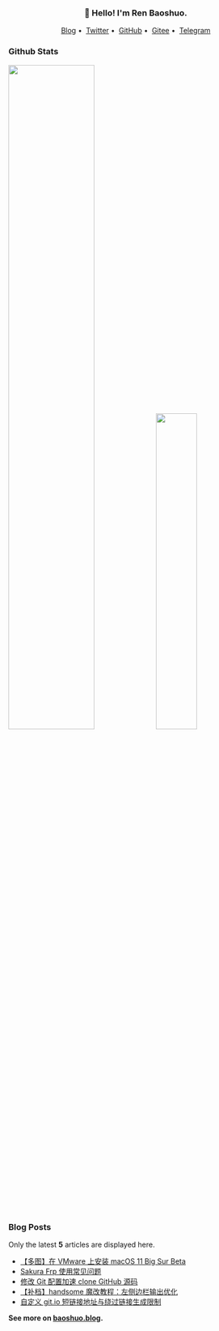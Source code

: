 <h3 align="center">👋 Hello! I'm Ren Baoshuo.</h3>

<p align="center">
<a href="https://baoshuo.blog">Blog</a>&nbsp;•&nbsp;
<a href="https://twitter.com/renbaoshuo">Twitter</a>&nbsp;•&nbsp;
<a href="https://github.com/renbaoshuo">GitHub</a>&nbsp;•&nbsp;
<a href="https://gitee.com/renbaoshuo">Gitee</a>&nbsp;•&nbsp;
<a href="https://t.me/baoshuo">Telegram</a>
</p>

<p id="baoshuo-age" align="center" style="display: none;"></p>

<script>
/**
 * 
 * @param {int} year  
 * @param {int} month 
 * @param {int} date 
 * @link  https://github.com/renbaoshuo/baoyun-site
 */
function getAgeInfo(year, month, date) {
  var nowtime = new Date();
  var nyear = nowtime.getUTCFullYear();
  var nmonth = nowtime.getUTCMonth() + 1;
  var nday = nowtime.getUTCDate();
  var r = "";
  if (nmonth == month) {
    if (nday == date) {
      r = `I'm&nbsp;<b>${nyear - year}</b>&nbsp;years&nbsp;old&nbsp;now.<br><b style="color: #dc143c;"><small>Today is my birthday!</small></b>`;
    } else if (nday > date) {
      r = `I'm&nbsp;<b>${nyear - year}</b>&nbsp;years&nbsp;old&nbsp;now.`;
    } else if (nday < date) {
      r = `I'm&nbsp;<b>${nyear - year - 1}</b>&nbsp;years&nbsp;old&nbsp;now.`;
    }
  } else if (nmonth > month) {
    r = `I'm&nbsp;<b>${nyear - year}</b>&nbsp;years&nbsp;old&nbsp;now.`;
  } else if (nmonth < month) {
    r = `I'm&nbsp;<b>${nyear - year - 1}</b>&nbsp;years&nbsp;old&nbsp;now.`;
  }
  return r;
}

document.getElementById('baoshuo-age').innerHTML = getAgeInfo(2006, 06, 04);
document.getElementById('baoshuo-age').style.display = 'block';

</script>

### Github Stats

<a href="https://github.com/renbaoshuo"><img src="https://github-readme-stats.vercel.app/api?username=renbaoshuo&show_icons=true&layout=compact&count_private=true&hide_title=true&theme=default" style="width: 58%; max-width: 58%; min-width: 58%;"><img src="https://github-readme-stats.vercel.app/api/top-langs/?username=renbaoshuo&layout=compact&count_private=true&theme=default" style="width: 40%; max-width: 40%; min-width: 40%;"></a>

### Blog Posts

Only the latest **5** articles are displayed here.

<!--START_SECTION:posts-->
- [【多图】在 VMware 上安装 macOS 11 Big Sur Beta](https://baoshuo.blog/post/FYt7XcPaa/)
- [Sakura Frp 使用常见问题](https://baoshuo.blog/post/8tYaUDF47/)
- [修改 Git 配置加速 clone GitHub 源码](https://baoshuo.blog/post/5vwyjylHh/)
- [【补档】handsome 魔改教程：左侧边栏输出优化](https://baoshuo.blog/post/Tqp-Gj-LY/)
- [自定义 git.io 短链接地址与绕过链接生成限制](https://baoshuo.blog/post/oKnaKLcDb/)
<!--END_SECTION:posts-->

**See more on [baoshuo.blog](https://baoshuo.blog).**

